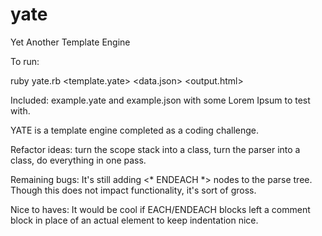 # yate
Yet Another Template Engine

To run:

ruby yate.rb \<template.yate\> \<data.json\> \<output.html\>

Included: example.yate and example.json with some Lorem Ipsum to test with.

YATE is a template engine completed as a coding challenge.

Refactor ideas: turn the scope stack into a class, turn the parser into a class, do everything in one pass.

Remaining bugs: It's still adding <* ENDEACH *> nodes to the parse tree. Though this does not impact functionality, it's sort of gross.

Nice to haves: It would be cool if EACH/ENDEACH blocks left a comment block in place of an actual element to keep indentation nice.
